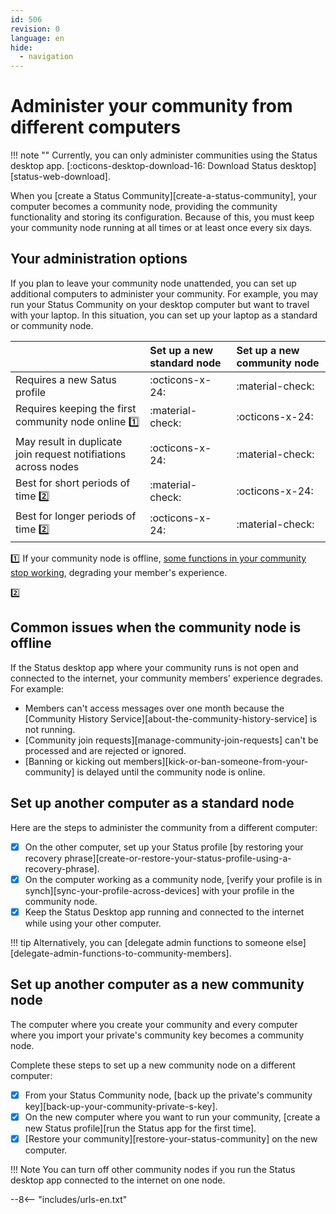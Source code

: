 ```yaml
---
id: 506
revision: 0
language: en
hide:
  - navigation
---
```


# Administer your community from different computers

!!! note ""
    Currently, you can only administer communities using the Status desktop app. [:octicons-desktop-download-16: Download Status desktop][status-web-download].

When you [create a Status Community][create-a-status-community], your computer becomes a community node, providing the community functionality and storing its configuration. Because of this, you must keep your community node running at all times or at least once every six days.

## Your administration options

If you plan to leave your community node unattended, you can set up additional computers to administer your community. For example, you may run your Status Community on your desktop computer but want to travel with your laptop. In this situation, you can set up your laptop as a standard or community node.

| | Set up a new standard node | Set up a new community node |
|:---|:---|:---|
| Requires a new Satus profile | :octicons-x-24: | :material-check: |
| Requires keeping the first community node online :one: | :material-check: | :octicons-x-24: |
| May result in duplicate join request notifiations across nodes | :octicons-x-24: | :material-check: |
| Best for short periods of time :two: | :material-check: | :octicons-x-24:  |
| Best for longer periods of time :two: | :octicons-x-24: | :material-check: |

:one: If your community node is offline, [some functions in your community stop working](#common-issues-when-the-community-node-is-offline), degrading your member's experience. 

:two: 

## Common issues when the community node is offline

If the Status desktop app where your community runs is not open and connected to the internet, your community members' experience degrades. For example:

- Members can't access messages over one month because the [Community History Service][about-the-community-history-service] is not running.
- [Community join requests][manage-community-join-requests] can't be processed and are rejected or ignored.
- [Banning or kicking out members][kick-or-ban-someone-from-your-community] is delayed until the community node is online.

## Set up another computer as a standard node

Here are the steps to administer the community from a different computer:

- [x] On the other computer, set up your Status profile [by restoring your recovery phrase][create-or-restore-your-status-profile-using-a-recovery-phrase].
- [x] On the computer working as a community node, [verify your profile is in synch][sync-your-profile-across-devices] with your profile in the community node.
- [x] Keep the Status Desktop app running and connected to the internet while using your other computer.

!!! tip
    Alternatively, you can [delegate admin functions to someone else][delegate-admin-functions-to-community-members].

## Set up another computer as a new community node

The computer where you create your community and every computer where you import your private's community key becomes a community node. 

Complete these steps to set up a new community node on a different computer:

- [x] From your Status Community node, [back up the private's community key][back-up-your-community-private-s-key].
- [x] On the new computer where you want to run your community, [create a new Status profile][run the Status app for the first time].
- [x] [Restore your community][restore-your-status-community] on the new computer.

!!! Note
    You can turn off other community nodes if you run the Status desktop app connected to the internet on one node.

--8<-- "includes/urls-en.txt"
